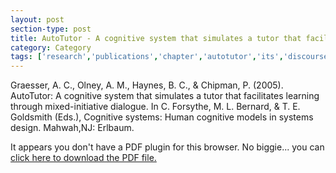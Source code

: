 ```yaml
---
layout: post
section-type: post
title: AutoTutor - A cognitive system that simulates a tutor that facilitates learning through mixed-initiative dialogue
category: Category
tags: ['research','publications','chapter','autotutor','its','discourse','nlp','semantics','education-research']
---
```

Graesser, A. C., Olney, A. M., Haynes, B. C., & Chipman, P. (2005). AutoTutor: A cognitive system that simulates a tutor that facilitates learning through mixed-initiative dialogue. In C. Forsythe, M. L. Bernard, & T. E. Goldsmith (Eds.), Cognitive systems: Human cognitive models in systems design. Mahwah,NJ: Erlbaum. 

<object data="https://blogs.memphis.edu/aolney/files/2019/10/AutoTutor-chapter-olney_publications.pdf" type="application/pdf" width="100%" height="600px">
 
  <p>It appears you don't have a PDF plugin for this browser.
  No biggie... you can <a href="https://blogs.memphis.edu/aolney/files/2019/10/AutoTutor-chapter-olney_publications.pdf">click here to
  download the PDF file.</a></p>
  
</object>
